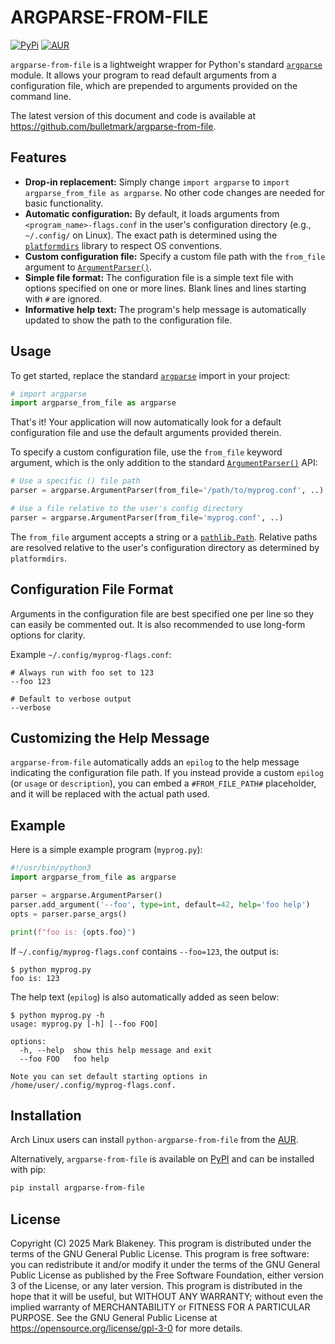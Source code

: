 # ARGPARSE-FROM-FILE
[![PyPi](https://img.shields.io/pypi/v/argparse-from-file)](https://pypi.org/project/argparse-from-file/)
[![AUR](https://img.shields.io/aur/version/python-argparse-from-file)](https://aur.archlinux.org/packages/python-argparse-from-file/)

`argparse-from-file` is a lightweight wrapper for Python's standard
[`argparse`][argparse] module. It allows your program to read default arguments
from a configuration file, which are prepended to arguments provided on the
command line.

The latest version of this document and code is available at
https://github.com/bulletmark/argparse-from-file.

## Features

* **Drop-in replacement:** Simply change `import argparse` to `import
  argparse_from_file as argparse`. No other code changes are needed for basic
  functionality.
* **Automatic configuration:** By default, it loads arguments from
  `<program_name>-flags.conf` in the user's configuration directory (e.g.,
  `~/.config/` on Linux). The exact path is determined using the
  [`platformdirs`][platformdirs] library to respect OS conventions.
* **Custom configuration file:** Specify a custom file path with the
  `from_file` argument to [`ArgumentParser()`][argparser].
* **Simple file format:** The configuration file is a simple text file with
  options specified on one or more lines. Blank lines and lines starting with
  `#` are ignored.
* **Informative help text:** The program's help message is automatically
  updated to show the path to the configuration file.

## Usage

To get started, replace the standard [`argparse`][argparse] import in your project:

```python
# import argparse
import argparse_from_file as argparse
```

That's it! Your application will now automatically look for a default
configuration file and use the default arguments provided therein.

To specify a custom configuration file, use the `from_file` keyword argument,
which is the only addition to the standard
[`ArgumentParser()`][argparser] API:

```python
# Use a specific () file path
parser = argparse.ArgumentParser(from_file='/path/to/myprog.conf', ..)

# Use a file relative to the user's config directory
parser = argparse.ArgumentParser(from_file='myprog.conf', ..)
```

The `from_file` argument accepts a string or a [`pathlib.Path`][pathlib].
Relative paths are resolved relative to the user's configuration directory as
determined by `platformdirs`.

## Configuration File Format

Arguments in the configuration file are best specified one per line so they can
easily be commented out. It is also recommended to use long-form options for
clarity.

Example `~/.config/myprog-flags.conf`:
```
# Always run with foo set to 123
--foo 123

# Default to verbose output
--verbose
```

## Customizing the Help Message

`argparse-from-file` automatically adds an `epilog` to the help message
indicating the configuration file path. If you instead provide a custom `epilog`
(or `usage` or `description`), you can embed a `#FROM_FILE_PATH#` placeholder,
and it will be replaced with the actual path used.

## Example

Here is a simple example program (`myprog.py`):

```python
#!/usr/bin/python3
import argparse_from_file as argparse

parser = argparse.ArgumentParser()
parser.add_argument('--foo', type=int, default=42, help='foo help')
opts = parser.parse_args()

print(f"foo is: {opts.foo}")
```

If `~/.config/myprog-flags.conf` contains `--foo=123`, the output is:

```
$ python myprog.py
foo is: 123
```

The help text (`epilog`) is also automatically added as seen below:
```
$ python myprog.py -h
usage: myprog.py [-h] [--foo FOO]

options:
  -h, --help  show this help message and exit
  --foo FOO   foo help

Note you can set default starting options in /home/user/.config/myprog-flags.conf.
```

## Installation

Arch Linux users can install `python-argparse-from-file` from the
[AUR](https://aur.archlinux.org/packages/python-argparse-from-file/).

Alternatively, `argparse-from-file` is available on
[PyPI](https://pypi.org/project/argparse-from-file/) and can be installed with
pip:

```bash
pip install argparse-from-file
```

## License

Copyright (C) 2025 Mark Blakeney. This program is distributed under the terms
of the GNU General Public License. This program is free software: you can
redistribute it and/or modify it under the terms of the GNU General Public
License as published by the Free Software Foundation, either version 3 of the
License, or any later version. This program is distributed in the hope that it
will be useful, but WITHOUT ANY WARRANTY; without even the implied warranty of
MERCHANTABILITY or FITNESS FOR A PARTICULAR PURPOSE. See the GNU General Public
License at <https://opensource.org/license/gpl-3-0> for more details.

[argparse]: https://docs.python.org/3/library/argparse.html
[platformdirs]: https://github.com/tox-dev/platformdirs
[argparser]: https://docs.python.org/3/library/argparse.html#argumentparser-objects
[pathlib]: https://docs.python.org/3/library/pathlib.html
<!-- vim: se ai syn=markdown: -->
